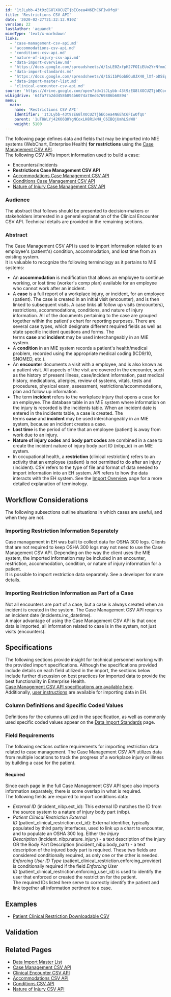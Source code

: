 ```yaml
---
id: '1tJLybb-43t9zEG8lXOCUZTjbECoea4N6EhC6FIwOfqU'
title: 'Restrictions CSV API'
date: '2020-02-27T21:32:12.910Z'
version: 22
lastAuthor: 'aquandt'
mimeType: 'text/x-markdown'
links:
  - 'case-management-csv-api.md'
  - 'accommodations-csv-api.md'
  - 'conditions-csv-api.md'
  - 'nature-of-injury-csv-api.md'
  - 'data-import-overview.md'
  - 'https://docs.google.com/spreadsheets/d/1sLE0ZxfpH27FOIiEUo2YrNfmmI7L-6MWS1aTJu7sVHM/edit#gid=1771472836%7CThe'
  - 'data-import-standards.md'
  - 'https://docs.google.com/spreadsheets/d/1Gi1bPGobEOuUJX40_lXf-oDSEpriLBUXyeJACUy7DaQ/pub?gid=700124604&single=true&output=csv'
  - 'data-import-master-list.md'
  - 'clinical-encounter-csv-api.md'
source: 'https://drive.google.com/open?id=1tJLybb-43t9zEG8lXOCUZTjbECoea4N6EhC6FIwOfqU'
wikigdrive: '64fa77a2dd4586094b6074a78ed6769886b60894'
menu:
  main:
    name: 'Restrictions CSV API'
    identifier: '1tJLybb-43t9zEG8lXOCUZTjbECoea4N6EhC6FIwOfqU'
    parent: '1uT8WLYj42KO6Q0YgNCoxLH8RikMH_C6IBQjUmhLSaWU'
    weight: 5100
---
```

The following page defines data and fields that may be imported into MIE systems (WebChart, Enterprise Health) **for restrictions** using the [Case Management CSV API](case-management-csv-api.md).  
The following CSV APIs import information used to build a case:
* Encounters/Incidents
* <strong>Restrictions Case Management CSV API</strong>
* [Accommodations Case Management CSV API](accommodations-csv-api.md)
* [Conditions Case Management CSV API](conditions-csv-api.md)
* [Nature of Injury Case Management CSV API](nature-of-injury-csv-api.md)

  
### **Audience**  
  
The abstract that follows should be presented to decision-makers or stakeholders interested in a general explanation of the Clinical Encounter CSV API. Technical details are provided in the remaining sections.

  
### **Abstract**  
  
The Case Management CSV API is used to import information related to an employee's (patient's) condition, accommodation, and lost time from an existing system.  
It is valuable to recognize the following terminology as it pertains to MIE systems:
* An <strong>accommodation</strong> is modification that allows an employee to continue working, or lost time (worker's comp plan) available for an employee who cannot work after an incident.
* A <strong>case</strong> is a full report of a workplace injury, or incident, for an employee (patient). The case is created in an initial visit (encounter), and is then linked to subsequent visits. A case links all follow up visits (encounters), restrictions, accommodations, conditions, and nature of injury information. All of the documents pertaining to the case are grouped together within the patient's chart for reporting purposes. There are several case types, which designate different required fields as well as state specific incident questions and forms. The terms <strong>case</strong> and <strong>incident</strong> may be used interchangeably in an MIE system.
* A <strong>condition</strong> in an MIE system records a patient's health/medical problem, recorded using the appropriate medical coding (ICD9/10, SNOMED, etc.).
* An <strong>encounter</strong> documents a visit with a employee, and is also known as a patient visit. All aspects of the visit are covered in the encounter, such as the history of present illness, case/incident information, past medical history, medications, allergies, review of systems, vitals, tests and procedures, physical exam, assessment, restrictions/accommodations, plan and follow up information.
* The term <strong>incident</strong> refers to the workplace injury that opens a case for an employee. The database table in an MIE system where information on the injury is recorded is the incidents table. When an incident date is entered in the incidents table, a case is created. The terms <strong>case</strong> and <strong>incident</strong> may be used interchangeably in an MIE system, because an incident creates a case.
* <strong>Lost time</strong> is the period of time that an employee (patient) is away from work due to an injury.
* <strong>Nature of injury codes</strong> and <strong>body part codes</strong> are combined in a case to create the incident nature of injury body part ID (nibp_id) in an MIE system.
* In occupational health, a <strong>restriction</strong> (clinical restriction) refers to an activity that an employee (patient) is not permitted to do after an injury (incident).
CSV refers to the type of file and format of data needed to import information into an EH system. API refers to how the data interacts with the EH system. See the [Import Overview](data-import-overview.md) page for a more detailed explanation of terminology.

  
## **Workflow Considerations**  
  
The following subsections outline situations in which cases are useful, and when they are not.

  
### **Importing Restriction Information Separately**  
  
Case management in EH was built to collect data for OSHA 300 logs. Clients that are not required to keep OSHA 300 logs may not need to use the Case Management CSV API. Depending on the way the client uses the MIE system, the imported information may be included in an encounter, restriction, accommodation, condition, or nature of injury information for a patient.  
It is possible to import restriction data separately. See a developer for more details.

  
### **Importing Restriction Information as Part of a Case**  
  
Not all encounters are part of a case, but a case is always created when an incident is created in the system. The Case Management CSV API requires an incident date (incidents.inc_datetime).  
A major advantage of using the Case Management CSV API is that once data is imported, all information related to case is in the system, not just visits (encounters).

  
## **Specifications**  
  
The following sections provide insight for technical personnel working with the provided import specifications. Although the specifications provided include details on each field utilized in the import, the sections below include further discussion on best practices for imported data to provide the best functionality in Enterprise Health.  
[Case Management CSV API specifications are available here](https://docs.google.com/spreadsheets/d/1sLE0ZxfpH27FOIiEUo2YrNfmmI7L-6MWS1aTJu7sVHM/edit#gid=1771472836%7CThe).  
Additionally, [user instructions](#gjdgxs) are available for importing data in EH.

  
### **Column Definitions and Specific Coded Values**  
  
Definitions for the columns utilized in the specification, as well as commonly used specific coded values appear on the [Data Import Standards](data-import-standards.md) page.

  
### **Field Requirements**  
  
The following sections outline requirements for importing restriction data related to case management. The Case Management CSV API utilizes data from multiple locations to track the progress of a workplace injury or illness by building a case for the patient.

  
#### **Required**  
  
Since each page in the full Case Management CSV API spec also imports information separately, there is some overlap in what is required.  
The following fields are required to import conditions data:
* <em>External ID</em> (incident_nibp.ext_id): This external ID matches the ID from the source system to a nature of injury body part (nibp).
* <em>Patient Clinical Restriction External ID</em> (patient_clinical_restriction.ext_id): External identifier, typically populated by third party interfaces, used to link up a chart to encounter, and to populate an OSHA 300 log.
Either the *Injury Description* (incident_nibp.nature_injury) - a text description of the injury OR the Body Part Description (incident_nibp.body_part) - a text description of the injured body part is required. These two fields are considered conditionally required, as only one or the other is needed.  
*Enforcing User ID Type* (patient_clinical_restriction.enforcing_provider) is conditionally required if the field *Enforcing User ID* (patient_clinical_restriction.enforcing_user_id) is used to identify the user that enforced or created the restriction for the patient.  
The required IDs listed here serve to correctly identify the patient and link together all information pertinent to a case.

  
## **Examples**  

* [Patient Clinical Restriction Downloadable CSV](https://docs.google.com/spreadsheets/d/1Gi1bPGobEOuUJX40_lXf-oDSEpriLBUXyeJACUy7DaQ/pub?gid=700124604&single=true&output=csv)

  
## **Validation**  


  
## **Related Pages**  

* [Data Import Master List](data-import-master-list.md)
* [Case Management CSV API](case-management-csv-api.md)
* [Clinical Encounter CSV API](clinical-encounter-csv-api.md)
* [Accommodations CSV API](accommodations-csv-api.md)
* [Conditions CSV API](conditions-csv-api.md)
* [Nature of Injury CSV API](nature-of-injury-csv-api.md)

